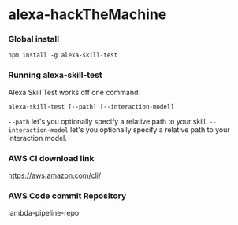# alexa-hackTheMachine
### Global install 
`npm install -g alexa-skill-test`

### Running alexa-skill-test
Alexa Skill Test works off one command:

`alexa-skill-test [--path] [--interaction-model]`

`--path` let's you optionally specify a relative path to your skill. `--interaction-model` let's you optionally specify a relative path to your interaction model.

### AWS CI download link
https://aws.amazon.com/cli/

### AWS Code commit Repository
lambda-pipeline-repo
